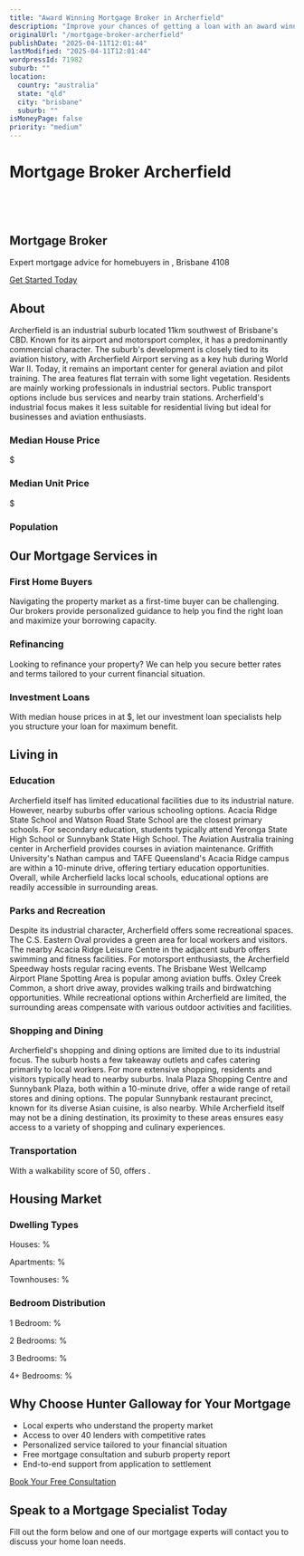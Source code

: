 ```yaml
---
title: "Award Winning Mortgage Broker in Archerfield"
description: "Improve your chances of getting a loan with an award winning mortgage broker. We have one of the highest loan approval rates in the country."
originalUrl: "/mortgage-broker-archerfield"
publishDate: "2025-04-11T12:01:44"
lastModified: "2025-04-11T12:01:44"
wordpressId: 71982
suburb: ""
location:
  country: "australia"
  state: "qld"
  city: "brisbane"
  suburb: ""
isMoneyPage: false
priority: "medium"
---
```


<h1>Mortgage Broker Archerfield</h1>

<p><br /> <script type="application/ld+json"> { "@context": "https://schema.org", "@type": "ProfessionalService", "name": "Hunter Galloway Mortgage Brokers - ", "description": "Professional mortgage brokers serving and surrounding areas in Brisbane", "url": "https://www.huntergalloway.com.au/mortgage-broker-/", "telephone": "+61733766400", "address": { "@type": "PostalAddress", "streetAddress": "Level 34, 1 Eagle St", "addressLocality": "Brisbane", "addressRegion": "QLD", "postalCode": "4000", "addressCountry": "AU" }, "geo": { "@type": "GeoCoordinates", "latitude": "", "longitude": "" }, "areaServed": { "@type": "City", "name": "" }, "priceRange": "$$" } </script></p> <header></header> <section class="hero-section"> <div class="container"> <h1>Mortgage Broker</h1> <p class="lead">Expert mortgage advice for homebuyers in , Brisbane 4108</p> <p><a class="btn btn-primary" href="#contact-form">Get Started Today</a></p> </div> </section> <section class="suburb-overview"> <div class="container"> <h2>About</h2> <div class="suburb-description"> <p>Archerfield is an industrial suburb located 11km southwest of Brisbane's CBD. Known for its airport and motorsport complex, it has a predominantly commercial character. The suburb's development is closely tied to its aviation history, with Archerfield Airport serving as a key hub during World War II. Today, it remains an important center for general aviation and pilot training. The area features flat terrain with some light vegetation. Residents are mainly working professionals in industrial sectors. Public transport options include bus services and nearby train stations. Archerfield's industrial focus makes it less suitable for residential living but ideal for businesses and aviation enthusiasts.</p> </div> <div class="suburb-stats"> <div class="stat-item"> <h3>Median House Price</h3> <p>$</p> </div> <div class="stat-item"> <h3>Median Unit Price</h3> <p>$</p> </div> <div class="stat-item"> <h3>Population</h3> </div> </div> </div> </section> <section class="mortgage-services"> <div class="container"> <h2>Our Mortgage Services in</h2> <div class="services-grid"> <div class="service-item"> <h3>First Home Buyers</h3> <p>Navigating the property market as a first-time buyer can be challenging. Our brokers provide personalized guidance to help you find the right loan and maximize your borrowing capacity.</p> </div> <div class="service-item"> <h3>Refinancing</h3> <p>Looking to refinance your property? We can help you secure better rates and terms tailored to your current financial situation.</p> </div> <div class="service-item"> <h3>Investment Loans</h3> <p>With median house prices in at $, let our investment loan specialists help you structure your loan for maximum benefit.</p> </div> </div> </div> </section> <section class="suburb-living"> <div class="container"> <h2>Living in</h2> <div class="living-aspect"> <h3>Education</h3> <p>Archerfield itself has limited educational facilities due to its industrial nature. However, nearby suburbs offer various schooling options. Acacia Ridge State School and Watson Road State School are the closest primary schools. For secondary education, students typically attend Yeronga State High School or Sunnybank State High School. The Aviation Australia training center in Archerfield provides courses in aviation maintenance. Griffith University's Nathan campus and TAFE Queensland's Acacia Ridge campus are within a 10-minute drive, offering tertiary education opportunities. Overall, while Archerfield lacks local schools, educational options are readily accessible in surrounding areas.</p> </div> <div class="living-aspect"> <h3>Parks and Recreation</h3> <p>Despite its industrial character, Archerfield offers some recreational spaces. The C.S. Eastern Oval provides a green area for local workers and visitors. The nearby Acacia Ridge Leisure Centre in the adjacent suburb offers swimming and fitness facilities. For motorsport enthusiasts, the Archerfield Speedway hosts regular racing events. The Brisbane West Wellcamp Airport Plane Spotting Area is popular among aviation buffs. Oxley Creek Common, a short drive away, provides walking trails and birdwatching opportunities. While recreational options within Archerfield are limited, the surrounding areas compensate with various outdoor activities and facilities.</p> </div> <div class="living-aspect"> <h3>Shopping and Dining</h3> <p>Archerfield's shopping and dining options are limited due to its industrial focus. The suburb hosts a few takeaway outlets and cafes catering primarily to local workers. For more extensive shopping, residents and visitors typically head to nearby suburbs. Inala Plaza Shopping Centre and Sunnybank Plaza, both within a 10-minute drive, offer a wide range of retail stores and dining options. The popular Sunnybank restaurant precinct, known for its diverse Asian cuisine, is also nearby. While Archerfield itself may not be a dining destination, its proximity to these areas ensures easy access to a variety of shopping and culinary experiences.</p> </div> <div class="living-aspect"> <h3>Transportation</h3> <p>With a walkability score of 50, offers .</p> </div> </div> </section> <section class="housing-market"> <div class="container"> <h2>Housing Market</h2> <div class="market-stats"> <div class="stat-column"> <h3>Dwelling Types</h3> <p>Houses: %</p> <p>Apartments: %</p> <p>Townhouses: %</p> </div> <div class="stat-column"> <h3>Bedroom Distribution</h3> <p>1 Bedroom: %</p> <p>2 Bedrooms: %</p> <p>3 Bedrooms: %</p> <p>4+ Bedrooms: %</p> </div> </div> <div class="market-description"></div> </div> </section> <section class="why-choose-us"> <div class="container"> <h2>Why Choose Hunter Galloway for Your Mortgage</h2> <ul class="benefits-list"> <li>Local experts who understand the property market</li> <li>Access to over 40 lenders with competitive rates</li> <li>Personalized service tailored to your financial situation</li> <li>Free mortgage consultation and suburb property report</li> <li>End-to-end support from application to settlement</li> </ul> <div class="cta-container"><a class="btn btn-secondary" href="#contact-form">Book Your Free Consultation</a></div> </div> </section> <section id="contact-form" class="contact-section"> <div class="container"> <h2>Speak to a Mortgage Specialist Today</h2> <p>Fill out the form below and one of our mortgage experts will contact you to discuss your home loan needs.</p> <p></p> </div> </section> <footer></footer>
